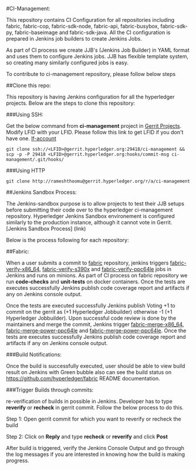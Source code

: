 #CI-Management:

This repository contains CI Configuration for all repositories including fabric, fabric-cop, fabric-sdk-node, fabric-api,  fabric-busybox,  fabric-sdk-py,  fabric-baseimage and  fabric-sdk-java. All the CI configuration is prepared in Jenkins job builders to create Jenkins Jobs.

As part of CI process we create JJB's (Jenkins Job Builder) in YAML format and uses them to configure Jenkins jobs. JJB has flexible template system, so creating many similarly configured jobs is easy.

To contribute to ci-management repository, please follow below steps

##Clone this repo:

This repository is having Jenkins configuration for all the hyperledger projects. Below are the steps to clone this repository:

###Using SSH:

Get the below command from **ci-management** project in [Gerrit Projects](https://gerrit.hyperledger.org/r/#/admin/projects/). Modify LFID with your LFID. Please follow this link to get LFID if you don't have one. [lf-account](http://hyperledger-fabric.readthedocs.io/en/latest/Gerrit/lf-account/)


`git clone ssh://<LFID>@gerrit.hyperledger.org:29418/ci-management && scp -p -P 29418 <LFID>@gerrit.hyperledger.org:hooks/commit-msg ci-management/.git/hooks/`

###Using HTTP

`git clone http://rameshthoomu@gerrit.hyperledger.org/r/a/ci-management`

##Jenkins Sandbox Process:

The Jenkins-sandbox purpose is to allow projects to test their JJB setups before submitting their code over to the hyperledger ci-management repository. Hyperledger Jenkins Sandbox environement is configured similarly to the production instance, although it cannot vote in Gerrit. [Jenkins Sandbox Process] (link)


Below is the process following for each repository:

##Fabric: 

When a user submits a commit to [fabric](https://gerrit.hyperledger.org/r/#/admin/projects/fabric) repository, jenkins triggers [fabric-verify-x86_64](https://jenkins.hyperledger.org/view/fabric/job/fabric-verify-x86_64/), [fabric-verify-s390x](https://jenkins.hyperledger.org/view/fabric/job/fabric-verify-z/) and [fabric-verify-ppc64le](https://jenkins.hyperledger.org/view/fabric/job/fabric-verify-power-ppc64le/) jobs in Jenkins and runs on minions. As part of CI process on fabric repository we run **code-checks** and **unit-tests** on docker containers. Once the tests are executes successfully Jenkins publish code coverage report and artifacts if any on Jenkins console output.

Once the tests are executed successfully Jenkins publish Voting +1 to commit on the gerrit as (+1 Hyperledger Jobbuilder) otherwise -1 (+1 Hyperledger Jobbuilder). Upon successful code review is done by the maintainers and merge the commit, Jenkins trigger [fabric-merge-x86_64](https://jenkins.hyperledger.org/view/fabric/job/fabric-merge-x86_64/), [ fabric-merge-power-ppc64le](https://jenkins.hyperledger.org/view/fabric/job/fabric-merge-power-ppc64le/) and [fabric-merge-power-ppc64le](https://jenkins.hyperledger.org/view/fabric/job/fabric-merge-power-ppc64le/). Once the tests are executes successfully Jenkins publish code coverage report and artifacts if any on Jenkins console output. 

###Build Notifications:

Once the build is successfully executed, user should be able to view build result on Jenkins with Green bubble also can see the build status on https://github.com/hyperledger/fabric README documentation.

###Trigger Builds through commits:

re-verification of builds in possible in Jenkins. Developer has to type **reverify** or **recheck** in gerrit commit. Follow the below process to do this.

Step 1: Open gerrit commit for which you want to reverify or recheck the build

Step 2: Click on **Reply** and type **recheck** or **reverify** and click **Post**

After build is triggered, verify the Jenkins Console Output and go through the log messages if you are interested in knowing how the build is making progress.
